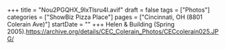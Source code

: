 +++
title = "Nou2PGQHX_9lxTlsru4I.avif"
draft = false
tags = ["Photos"]
categories = ["ShowBiz Pizza Place"]
pages = ["Cincinnati, OH (8801 Colerain Ave)"]
startDate = ""
+++
Helen & Building (Spring 2005).https://archive.org/details/CEC_Colerain_Photos/CECcolerain025.JPG/
